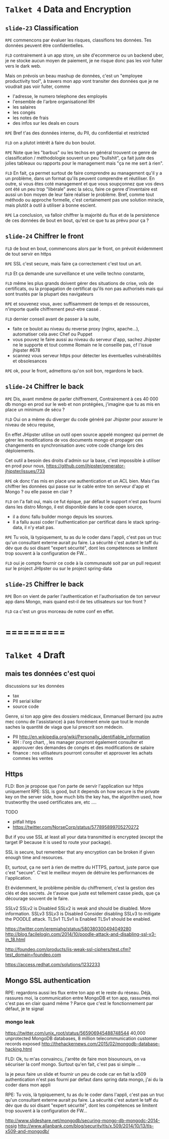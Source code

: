 `Talket 4` Data and Encryption
=======

`slide-23` Classification
---

`RPE` commencons par évaluer les risques, classifions tes données. Tes données peuvent être confidentielles.

`FLD` contrairement à un app store, un site d'ecommerce ou un backend uber, je ne stocke aucun moyen de paiement, je ne risque donc pas les voir fuiter vers le dark web.

Mais on prévois un beau mashup de données, c'est un "employee productivity tool", à travers mon app vont transiter des données que je ne voudrait pas voir fuiter, comme

* l'adresse, le numero telephone des employés
* l'ensemble de l'arbre organisationel RH
* les salaires
* les congés
* les notes de frais 
* des infos sur les deals en cours   


`RPE` Bref t'as des données interne, du PII, du confidential et restricted 

`FLD`  on a plutot intérêt à faire du bon boulot. 

`RPE` Note que les "barbus" ou les techos en général trouvent ce genre de classification / méthodologie souvent un peu "bullshit", ça fait juste des jolies tableaux ou rapports pour le management mais "ça ne me sert à rien". 

`FLD` En fait, ça permet surtout de faire comprendre au management qu'il y a un problème, dans un format qu'ils peuvent comprendre et réutiliser. En outre, si vous êtes coté management et que vous soupçonnez que vos devs ont été un peu trop "libérale" avec la sécu, faire ce genre d'inventaire est aussi un bon moyen de leur faire réaliser le problème. Bref, comme tout méthodo ou approche formelle, c'est certainement pas une solution miracle, mais plutôt à outil à utiliser à bonne escient.

`RPE` La conclusion, va falloir chiffrer la majorité du flux et de la persistence de ces données de bout en bout, qu'est ce que tu as prévu pour ça ?



`slide-24` Chiffrer le front
-------

`FLD` de bout en bout, commencons alors par le front, on prévoit évidemment de tout servir en https

`RPE` SSL c'est secure, mais faire ça correctement c'est tout un art. 

`FLD` Et ça demande une surveillance et une veille techno constante,


`FLD` même les plus grands doivent gérer des situations de crise, vols de certificats, ou la propagation de certificat qu'ils non pas authorisés mais qui sont trustés par la plupart des navigateurs

`RPE` et souvenez vous, avec suffisamment de temps et de ressources, n'importe quelle chiffrement peut-etre cassé .

`FLD` dernier conseil avant de passer à la suite, 


* faite ce boulot au niveau du reverse proxy (nginx, apache...), automatiser cela avec Chef ou Puppet  
* vous pouvez le faire aussi au niveau du serveur d'app, sachez Jhipster ne le supporte et tout comme Romain ne le conseille pas, cf l'issue jhipster #678
* scannez vous serveur https pour détecter les éventuelles vulnérabilités et obsolesances 

`RPE` ok, pour le front, admettons qu'on soit bon, regardons le back.

`slide-24` Chiffrer le back
-------

`RPE` Dis, avant mmême de parler chiffrement, Contrairement à ces 40 000 db mongo en prod sur le web et non protégées, j'imagine que tu as mis en place un minimum de sécu ? 

`FLD` Oui on a même du diverger du code généré par Jhipster pour assurer le niveau de sécu requise,

En effet JHipster utilise un outil open source appelé mongeez qui  permet de gérer les modifications de vos documents mongo et propager ces changements en synchronisation avec votre code change lors des déploiements. 

Cet outil a besoin des droits d'admin sur la base, c'est impossible à utiliser en prod pour nous, 
https://github.com/jhipster/generator-jhipster/issues/733

`RPE` ok donc t'as mis en place une authentication et un ACL bien. Mais t'as chiffrer les données qui passe sur le cable entre ton serveur d'app et Mongo ? ou elle passe en clair ?

`FLD` on l'a fait oui, mais ce fut épique, par défaut le support n'est pas fourni dans les distro Mongo, il est disponible dans le code open source, 

* il a donc fallu builder mongo depuis les sources. 
* Il a fallu aussi coder l'authentication par certificat dans le stack spring-data, il n'y etait pas.


`RPE` Tu vois, là typiquement, tu as du le coder dans l'appli, c'est pas un truc qu'un consultant externe aurait pu faire. La sécurité c'est autant le taff du dév que du soi disant "expert sécurité", dont les compétences se limitent trop souvent à la configuration de FW...

`FLD` oui je compte fournir ce code à la communauté soit par un pull request sur le project JHIpster ou sur le project spring-data

`slide-25` Chiffrer le back
-------


`RPE` Bon on vient de parler l'authentication et l'authorisation de ton serveur app dans Mongo, mais quand est-il de tes utlisateurs sur ton front ?

`FLD` ca c'est un gros morceau de notre conf en effet.







==========
===========


`Talket 4` Draft
=========

mais tes données c'est quoi
--------




discussions sur les données
* tax
* PII serial killer
* source code


Genre, si ton app gère des dossiers médicaux, Emmanuel Bernard (ou autre mec connu de l'assistance) à pas forcément envie que tout le monde saches la quantité de viaga que lui prescrit son médecin.


* PII http://en.wikipedia.org/wiki/Personally_identifiable_information
* RH : l'org chart, , les manager pourront également consulter et approuver des demandes de congés et des modifications de salaire
* finance : nos utlisateurs pourront consulter et approuver les achats commes les ventes



Https
-----

FLD: Bon je propose que l'on parte de servir l'application sur https uniquement
RPE:  SSL is good, but it depends on how secure is the private key on the server side, how much bits the key has, the algorithm used, how trustworthy the used certificates are, etc ....

TODO
* pitfall https
* https://twitter.com/NorseCorp/status/577895899705270272

But if you use SSL at least all your data transmitted is encrypted (except the target IP because it is used to route your package).

SSL is secure, but remember that any encryption can be broken if given enough time and resources.

Et, surtout, ça ne sert à rien de mettre du HTTPS, partout, juste parce que c'est "secure". C'est le meilleur moyen de détruire les performances de l'application.

Et évidemment, le problème pénible du chiffrement, c'est la gestion des clés et des secrets. Je t'avoue que juste est tellement casse pieds, que ça décourage souvent de le faire.


SSLv2 SSLv2 is Disabled SSLv2 is weak and should be disabled. More information.
SSLv3 SSLv3 is Disabled Consider disabling SSLv3 to mitigate the POODLE attack.
TLSv1 TLSv1 is Enabled  TLSv1 should be enabled.

https://twitter.com/jeremiahg/status/580380300494049280
http://blog.facilelogin.com/2014/10/poodle-attack-and-disabling-ssl-v3-in_18.html

http://foundeo.com/products/iis-weak-ssl-ciphers/test.cfm?test_domain=foundeo.com

https://access.redhat.com/solutions/1232233


Mongo SSL authentication
----

RPE:  regardons aussi les flux entre ton app et le reste du réseau. Déjà, rassures moi, la communication entre MongoDB et ton app, rassumes moi c'est pas en clair quand même ? Parce que c'est le fonctionnement par défaut, je te signal


### mongo leak

https://twitter.com/unix_root/status/565906945488748544
40,000 unprotected MongoDB databases, 8 million telecommunication customer records exposed http://thehackernews.com/2015/02/mongodb-database-hacking.html

FLD: Ok, tu m'as convaincu, j'arrête de faire mon bisounours, on va sécuriser la conf mongo. Surtout qu'en fait, c'est pas si simple ...

la je peux faire un slide et fournir un peu de code
car en fait la x509 authentication n'est pas fourni par defaut dans spring data mongo, j'ai du la coder dans mon appli

RPE: Tu vois, là typiquement, tu as du le coder dans l'appli, c'est pas un truc qu'un consultant externe aurait pu faire. La sécurité c'est autant le taff du dév que du soi disant "expert sécurité", dont les compétences se limitent trop souvent à la configuration de FW...

http://www.slideshare.net/mongodb/securing-mongo-db-mongodc-2014-nosig
http://www.allanbank.com/blog/security/tls/x.509/2014/10/13/tls-x509-and-mongodb/
